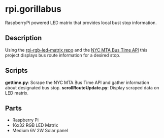 # rpi.gorillabus
RaspberryPi powered LED matrix that provides local bust stop information.
## Description
Using the [rpi-rgb-led-matrix repo](https://github.com/hzeller/rpi-rgb-led-matrix) and the [NYC MTA Bus Time API](http://bustime.mta.info/wiki/Developers/Index) this project displays bus route information for a desired stop.
## Scripts
**gettime.py**: Scrape the NYC MTA Bus Time API and gather information about designated bus stop.
**scrollRouteUpdate.py**: Display scraped data on LED matrix.
## Parts
* Raspberry Pi
* 16x32 RGB LED Matrix
* Medium 6V 2W Solar panel

